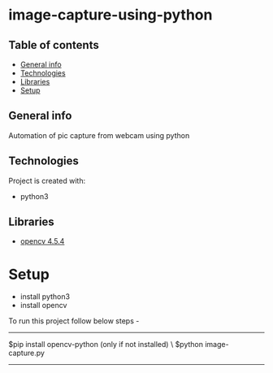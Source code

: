 # image-capture-using-python

## Table of contents

- [General info](#general-info)
- [Technologies](#technologies)
- [Libraries](#libraries)
- [Setup](#setup)

## General info

Automation of pic capture from webcam using python

## Technologies

Project is created with:

- python3

## Libraries

- [opencv 4.5.4](https://opencv.org/releases/)

# Setup

- install python3
- install opencv

To run this project follow below steps -

---

$pip install opencv-python (only if not installed) \ 
$python image-capture.py

---
